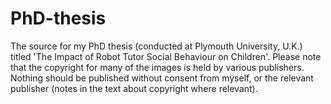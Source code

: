 # PhD-thesis
The source for my PhD thesis (conducted at Plymouth University, U.K.) titled 'The Impact of Robot Tutor Social Behaviour on Children'. Please note that the copyright for many of the images is held by various publishers. Nothing should be published without consent from myself, or the relevant publisher (notes in the text about copyright where relevant).
